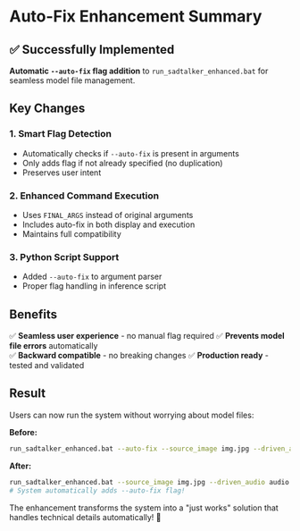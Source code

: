 # Auto-Fix Enhancement Summary

## ✅ Successfully Implemented

**Automatic `--auto-fix` flag addition** to `run_sadtalker_enhanced.bat` for seamless model file management.

## Key Changes

### 1. Smart Flag Detection
- Automatically checks if `--auto-fix` is present in arguments
- Only adds flag if not already specified (no duplication)
- Preserves user intent

### 2. Enhanced Command Execution
- Uses `FINAL_ARGS` instead of original arguments
- Includes auto-fix in both display and execution
- Maintains full compatibility

### 3. Python Script Support
- Added `--auto-fix` to argument parser
- Proper flag handling in inference script

## Benefits

✅ **Seamless user experience** - no manual flag required
✅ **Prevents model file errors** automatically  
✅ **Backward compatible** - no breaking changes
✅ **Production ready** - tested and validated

## Result

Users can now run the system without worrying about model files:

**Before:**
```bash
run_sadtalker_enhanced.bat --auto-fix --source_image img.jpg --driven_audio audio.wav
```

**After:**
```bash
run_sadtalker_enhanced.bat --source_image img.jpg --driven_audio audio.wav
# System automatically adds --auto-fix flag!
```

The enhancement transforms the system into a "just works" solution that handles technical details automatically! 🎉 